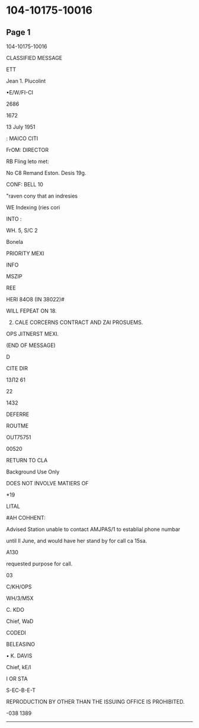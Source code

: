 # 104-10175-10016

## Page 1

104-10175-10016

CLASSIFIED MESSAGE

ETT

Jean 1. Plucolint

•E/W/FI-CI

2686

1672

13 July 1951

: MAICO CITI

FrOM: DIRECTOR

RB Fling leto met:

No C8 Remand Eston. Desis 19g.

CONF: BELL 10

"raven cony that an indresies

WE Indexing (ries cori

INTO :

WH. 5, S/C 2

Bonela

PRIORITY MEXI

INFO

MSZIP

REE

HERI 84O8 (IN 38022)#

WILL FEPEAT ON 18.

2. CALE CORCERNS CONTRACT AND ZAI PROSUEMS.

OPS JITNERST MEXI.

(END OF MESSAGE)

D

CITE DIR

13Л2 61

22

1432

DEFERRE

ROUTME

OUT75751

00520

RETURN TO CLA

Background Use Only

DOES NOT INVOLVE MATIERS OF

*19

LITAL

#AH COHHENT:

Advised Station unable to contact AMJPAS/1 to establial phone numbar

until ll June, and would have her stand by for call ca 15sa.

A130

requested purpose for call.

03

C/KH/OPS

WH/3/M5X

C. KDO

Chief, WaD

CODEDI

BELEASINO

• K. DAVIS

Chief, kE/l

I OR STA

S-EC-B-E-T

REPRODUCTION BY OTHER THAN THE ISSUING OFFICE IS PROHIBITED.

-038 1389

---

